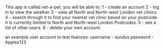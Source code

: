 This app is called vet-a-pet.
you will be able to: 
1 - create an account
2 - log in to view the weather
3 - view all North and North-west London vet clinics
4 - search through it to find your nearest vet clinic based on your postcode. It is currently limited to North and North-west London Postcodes.
5 - see a list of other users.
6 - delete your own account.


an example user account to test features:
username - sundus
password - Apples123

